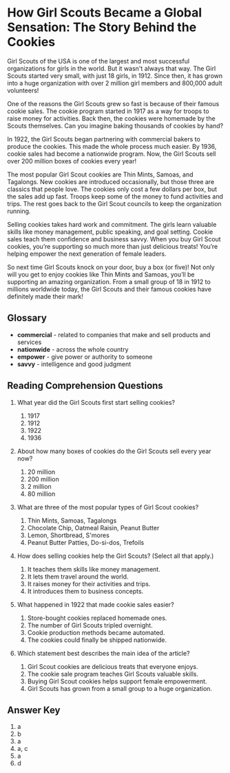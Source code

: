 # How Girl Scouts Became a Global Sensation: The Story Behind the Cookies

Girl Scouts of the USA is one of the largest and most successful organizations for girls in the world. But it wasn't always that way. The Girl Scouts started very small, with just 18 girls, in 1912. Since then, it has grown into a huge organization with over 2 million girl members and 800,000 adult volunteers!

One of the reasons the Girl Scouts grew so fast is because of their famous cookie sales. The cookie program started in 1917 as a way for troops to raise money for activities. Back then, the cookies were homemade by the Scouts themselves. Can you imagine baking thousands of cookies by hand?

In 1922, the Girl Scouts began partnering with commercial bakers to produce the cookies. This made the whole process much easier. By 1936, cookie sales had become a nationwide program. Now, the Girl Scouts sell over 200 million boxes of cookies every year!

The most popular Girl Scout cookies are Thin Mints, Samoas, and Tagalongs. New cookies are introduced occasionally, but those three are classics that people love. The cookies only cost a few dollars per box, but the sales add up fast. Troops keep some of the money to fund activities and trips. The rest goes back to the Girl Scout councils to keep the organization running.

Selling cookies takes hard work and commitment. The girls learn valuable skills like money management, public speaking, and goal setting. Cookie sales teach them confidence and business savvy. When you buy Girl Scout cookies, you’re supporting so much more than just delicious treats! You’re helping empower the next generation of female leaders.

So next time Girl Scouts knock on your door, buy a box (or five)! Not only will you get to enjoy cookies like Thin Mints and Samoas, you’ll be supporting an amazing organization. From a small group of 18 in 1912 to millions worldwide today, the Girl Scouts and their famous cookies have definitely made their mark!

## Glossary

- **commercial** - related to companies that make and sell products and services
- **nationwide** - across the whole country
- **empower** - give power or authority to someone
- **savvy** - intelligence and good judgment

## Reading Comprehension Questions

1. What year did the Girl Scouts first start selling cookies?
   1. 1917
   2. 1912
   3. 1922
   4. 1936

2. About how many boxes of cookies do the Girl Scouts sell every year now?
   1. 20 million
   2. 200 million
   3. 2 million
   4. 80 million

3. What are three of the most popular types of Girl Scout cookies?
   1. Thin Mints, Samoas, Tagalongs
   2. Chocolate Chip, Oatmeal Raisin, Peanut Butter
   3. Lemon, Shortbread, S'mores
   4. Peanut Butter Patties, Do-si-dos, Trefoils

4. How does selling cookies help the Girl Scouts? (Select all that apply.)
   1. It teaches them skills like money management.
   2. It lets them travel around the world.
   3. It raises money for their activities and trips.
   4. It introduces them to business concepts.

5. What happened in 1922 that made cookie sales easier?
   1. Store-bought cookies replaced homemade ones.
   2. The number of Girl Scouts tripled overnight.
   3. Cookie production methods became automated.
   4. The cookies could finally be shipped nationwide.

6. Which statement best describes the main idea of the article?
   1. Girl Scout cookies are delicious treats that everyone enjoys.
   2. The cookie sale program teaches Girl Scouts valuable skills.
   3. Buying Girl Scout cookies helps support female empowerment.
   4. Girl Scouts has grown from a small group to a huge organization.

## Answer Key

1. a
2. b
3. a
4. a, c
5. a
6. d
